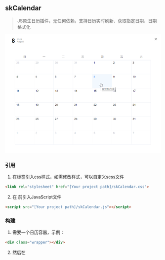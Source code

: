 ## skCalendar
> JS原生日历插件，无任何依赖，支持日历实时刷新、获取指定日期、日期格式化

![插件效果预览](https://github.com/shulkme/skCalendar/blob/master/skCalendar-preview.png "插件效果预览")
### 引用
1. 在<head>标签引入css样式，如需修改样式，可以自定义scss文件

```html
<link rel="stylesheet" href="[Your project path]/skCalendar.css">
```
2. 在 </body> 前引入JavaScript文件

```html
<script src="[Your project path]/skCalendar.js"></script>
```

### 构建
1. 需要一个日历容器，示例：
``` html
<div class="wrapper"></div>
``` 
2. 然后在 <script> 实例化日历
```javascript
const wrap = document.querySelect('.wrapper');
const calendar = new SkCalendar({
	wrapper:wrap
});

// or 
const calendar = new SkCalendar({
	wrapper:'.wrapper'
});
```

### 参数
|名称   |默认值   |规范   |解释   |
| ------------ | ------------ | ------------ | ------------ |
|wrapper   |null   |必选   |日历容器   |
|date   |null   |可选   |初始化日期   |
|itemFun   |function   |可选   |日期点击回调函数   |
|startDate   |0   |可选   |星期排序开头，0表示以日开始，可选范围0~6   |
|lang   |'cn'   |可选   |星期、月份语言，可选'cn'/'en'   |
|weekAbbr   |true   |可选   |星期是否缩写   |
|monthAbbr   |true   |可选   |月份是否缩写   |
|format   |'yyyy年MM月dd日'   |可选   |日期输出格式   |
|fullScreen   |true   |可选   |是否充满整个容器   |

### 属性
1. `today` 获取当前日期
```javascript
//return 
today = {
      year: xxxx,
      month: xx,
      day: xx
};

//get
console.log(calendar.today.year);
console.log(calendar.today.month);
console.log(calendar.today.day);
```
2. `selectDate` 获取当前选中的日期
```javascript
//return 
selectDate = {
      year: xxxx,
      month: xx,
      day: xx
};

//get
console.log(calendar.selectDate.year);
console.log(calendar.selectDate.month);
console.log(calendar.selectDate.day);
```
3. `weekFormatList` 获取星期格式化列表
```javascript
//return 
weekFormatList = {
          cn:[
              ['日','一','二','三','四','五','六'],
              ['日','壹','贰','叁','肆','伍','陆']
             ],
          en:[
              ['Sun','Mon','Tues','Wed','Thur','Fri','Sat'],
              ['Sunday','Monday','Tuesday','Wednesday','Thursday','Friday','Saturday']
             ]
      };
```
4. `weekFormatList` 获取星期格式化列表
```javascript
//return 
monthFormatList = {
          cn:[
              ['1','2','3','4','5','6','7','8','9','10','11','12'],
              ['一','二','三','四','五','六','七','八','九','十','十一','十二']
             ],
          en:[
              ['Jan','Feb','Mar','Apr','May','Jun','Jul','Aug','Sep','Oct','Nov','Dec'],    
			  ['January','February','March','April','May','June','July','August','September','October','November','December']
             ]
      };
```

### 方法
1. `update` 更新日历
```javascript
const newDate = new Date();
calendar.update(newDate);

// or

calendar.update('xxxx-xx-xx');

```
2. `getDaysList` 获取视图中的日期排序表
```javascript
console,log(calendar.getDaysList);

//print
object={
	dayList: (42) [28, 29, 30, 31, 1, 2, 3, 4, 5, 6, 7, 8, 9, 10, 11, 12, 13, 14, 15, 16, 17, 18, 19, 20, 21, 22, 23, 24, 25, 26, 27, 28, 29, 30, 31, 1, 2, 3, 4, 5, 6, 7]
	nextDays: 30
	nextMonth: 9
	nextSep: 35
	nextYear: 2019
	prevDays: 31
	prevMonth: 7
	prevSep: 4
	prevYear: 2019
	thisDays: 31
	thisMonth: 8
	thisYear: 2019
}
```
3. `prevMonth` 切换到上一个月的日历
```javascript
element.onclick=function(){
	calendar.prevMonth();
}
```
4. `nextMonth` 切换到下一个月的日历
```javascript
element.onclick=function(){
	calendar.nextMonth();
}
```
